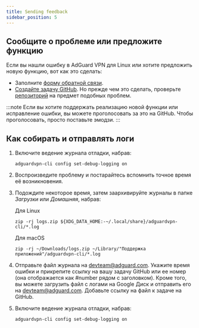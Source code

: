 ```yaml
---
title: Sending feedback
sidebar_position: 5
---
```


## Сообщите о проблеме или предложите функцию

Если вы нашли ошибку в AdGuard VPN для Linux или хотите предложить новую функцию, вот как это сделать:

- Заполните [форму обратной связи](https://surveys.adguard.com/en/vpn_linux/form.html).
- [Создайте задачу GitHub](https://github.com/AdguardTeam/AdGuardVPNCLI/issues/new/choose). Но прежде чем это сделать, проверьте [репозиторий](https://github.com/AdguardTeam/AdGuardVPNCLI/issues?q=is%3AIssue) на предмет подобных проблем.

:::note
Если вы хотите поддержать реализацию новой функции или исправление ошибки, вы можете проголосовать за это на GitHub. Чтобы проголосовать, просто поставьте эмодзи.
:::

## Как собирать и отправлять логи

1. Включите ведение журнала отладки, набрав:

   `adguardvpn-cli config set-debug-logging on`

2. Воспроизведите проблему и постарайтесь вспомнить точное время её возникновения.

3. Подождите некоторое время, затем заархивируйте журналы в папке _Загрузки_ или _Домашняя_, набрав:

   Для Linux

   `zip -rj logs.zip ${XDG_DATA_HOME:-~/.local/share}/adguardvpn-cli/*.log`

   Для macOS

   `zip -rj ~/Downloads/logs.zip ~/Library/"Поддержка приложений"/adguardvpn-cli/*.log`

4. Отправьте файл журнала на devteam@adguard.com. Укажите время ошибки и прикрепите ссылку на вашу задачу GitHub или ее номер (она отображается как #number рядом с заголовком). Кроме того, вы можете загрузить файл с логами на Google Диск и отправить его на devteam@adguard.com. Добавьте ссылку на файл к задаче на GitHub.

5. Включите ведение журнала отладки, набрав:

   `adguardvpn-cli config set-debug-logging on`
